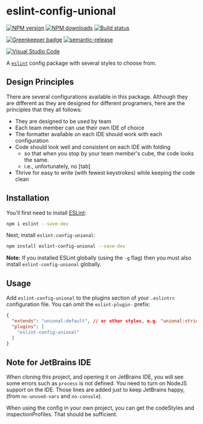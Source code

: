 # eslint-config-unional

[![NPM version][npm-image]][npm-url]
[![NPM downloads][downloads-image]][downloads-url]
[![Build status][travis-image]][travis-url]

[![Greenkeeper badge][green-keeper-image]][green-keeper-url]
[![semantic-release][semantic-release-image]][semantic-release-url]

[![Visual Studio Code][vscode-image]][vscode-url]

A [`eslint`](https://eslint.org/) config package with several styles to choose from.

## Design Principles

There are several configurations available in this package.
Although they are different as they are designed for different programers,
here are the principles that they all follows:

- They are designed to be used by team
- Each team member can use their own IDE of choice
- The formatter available on each IDE should work with each configuration
- Code should look well and consistent on each IDE with folding
  - so that when you stop by your team member's cube, the code looks the same.
  - i.e., unfortunately, no [tab]
- Thrive for easy to write (with fewest keystrokes) while keeping the code clean

## Installation

You'll first need to install [ESLint](http://eslint.org):

```sh
npm i eslint --save-dev
```

Next, install `eslint-config-unional`:

```sh
npm install eslint-config-unional --save-dev
```

**Note:** If you installed ESLint globally (using the `-g` flag) then you must also install `eslint-config-unional` globally.

## Usage

Add `eslint-config-unional` to the plugins section of your `.eslintrc` configuration file. You can omit the `eslint-plugin-` prefix:

```json
{
  "extends": "unional:default", // or other styles, e.g. "unional:strict"
  "plugins": [
    "eslint-config-unional"
  ]
}
```

## Note for JetBrains IDE

When cloning this project, and opening it on JetBrains IDE,
you will see some errors such as `process` is not defined.
You need to turn on NodeJS support on the IDE.
Those lines are added just to keep JetBrains happy,
(from `no-unused-vars` and `no-console`).

When using the config in your own project,
you can get the codeStyles and inspectionProfiles.
That should be sufficient.

[npm-image]: https://img.shields.io/npm/v/eslint-config-unional.svg?style=flat
[npm-url]: https://npmjs.org/package/eslint-config-unional
[downloads-image]: https://img.shields.io/npm/dm/eslint-config-unional.svg?style=flat
[downloads-url]: https://npmjs.org/package/eslint-config-unional
[travis-image]: https://img.shields.io/travis/unional/eslint-config-unional/master.svg?style=flat
[travis-url]: https://travis-ci.org/unional/eslint-config-unional?branch=master
[green-keeper-image]:
https://badges.greenkeeper.io/unional/eslint-config-unional.svg
[green-keeper-url]:https://greenkeeper.io/
[semantic-release-image]:https://img.shields.io/badge/%20%20%F0%9F%93%A6%F0%9F%9A%80-semantic--release-e10079.svg
[semantic-release-url]:https://github.com/semantic-release/semantic-release
[vscode-image]:https://img.shields.io/badge/vscode-ready-green.svg
[vscode-url]:https://code.visualstudio.com/
